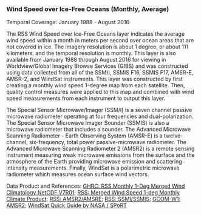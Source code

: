 ### Wind Speed over Ice-Free Oceans (Monthly, Average)
Temporal Coverage: January 1988 - August 2016

The RSS Wind Speed over Ice-Free Oceans layer indicates the average wind speed within a month in meters per second over ocean areas that are not covered in ice. The imagery resolution is about 1 degree, or about 111 kilometers, and the temporal resolution is monthly. This layer is also available from January 1988 through August 2016 for viewing in Worldview/Global Imagery Browse Services (GIBS) and was constructed using data collected from all of the SSM/I, SSMIS F16, SSMIS F17, AMSR-E, AMSR-2, and WindSat instruments. This layer was constructed by first creating a monthly wind speed 1-degree map from each satellite. Then, quality control measures were applied to this map and combined with wind speed measurements from each instrument to output this layer.

The Special Sensor Microwave/Imager (SSM/I) is a seven channel passive microwave radiometer operating at four frequencies and dual-polarization. The Special Sensor Microwave Imager Sounder (SSMIS) is also a microwave radiometer that includes a sounder. The Advanced Microwave Scanning Radiometer - Earth Observing System (AMSR-E) is a twelve-channel, six-frequency, total power passive-microwave radiometer. The Advanced Microwave Scanning Radiometer 2 (AMSR2) is a remote sensing instrument measuring weak microwave emissions from the surface and the atmosphere of the Earth providing microwave emission and scattering intensity measurements. Finally, WindSat is a polarimetric microwave radiometer which measures ocean surface wind vectors.

Data Product and References:
[GHRC: RSS Monthly 1-Deg Merged Wind Climatology NetCDF V7R01](http://dx.doi.org/10.5067/MEASURES/MULTIPLE/WIND_CLIMATOLOGY/DATA302);
[RSS: Merged Wind Speed 1-deg Monthly Climate Product](http://www.remss.com/measurements/wind/wspd-1-deg-product);
[RSS: AMSR2/AMSRE](http://www.remss.com/missions/amsr);
[RSS: SSMI/SSMIS](http://www.ssmi.com/ssmi/);
[GCOM-W1: AMSR2](http://suzaku.eorc.jaxa.jp/GCOM_W/w_amsr2/whats_amsr2.html);
[WindSat Quick Guide by NASA / SPoRT](https://weather.msfc.nasa.gov/sport/survey/windSat/WindSat_Reference_Guide.pdf)
